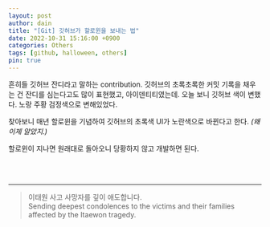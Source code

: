 ```yaml
---
layout: post
author: dain
title: "[Git] 깃허브가 할로윈을 보내는 법"
date: 2022-10-31 15:16:00 +0900
categories: Others
tags: [github, halloween, others]
pin: true
---
```


흔히들 깃허브 잔디라고 말하는 contribution. 깃허브의 초록초록한 커밋 기록을 채우는 건 잔디를 심는다고도 많이 표현했고, 아이덴티티였는데.
오늘 보니 깃허브 색이 변했다. 노랑 주황 검정색으로 변해있었다.

찾아보니 매년 할로윈을 기념하여 깃허브의 초록색 UI가 노란색으로 바뀐다고 한다.
_(왜 이제 알았지.)_

할로윈이 지나면 원래대로 돌아오니 당황하지 않고 개발하면 된다.

<br/>
<br/>

---

> 이태원 사고 사망자를 깊이 애도합니다.  
> Sending deepest condolences to the victims and their families affected by the Itaewon tragedy.
